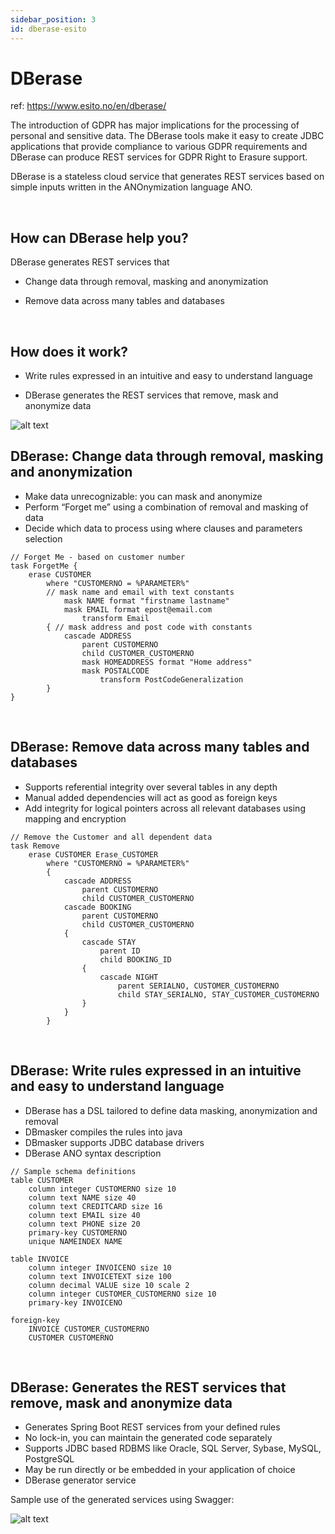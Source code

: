 ```yaml
---
sidebar_position: 3
id: dberase-esito
---
```



# DBerase

ref: https://www.esito.no/en/dberase/

The introduction of GDPR has major implications for the processing of personal and sensitive data. The DBerase tools make it easy to create JDBC applications that provide compliance to various GDPR requirements and DBerase can produce REST services for GDPR Right to Erasure support.

DBerase is a stateless cloud service that generates REST services based on simple inputs written in the ANOnymization language ANO.

&nbsp;

## How can DBerase help you?

DBerase generates REST services that

- Change data through removal, masking and anonymization

- Remove data across many tables and databases

&nbsp;

## How does it work?

- Write rules expressed in an intuitive and easy to understand language

- DBerase generates the REST services that remove, mask and anonymize data

![alt text](/img/docs/dberase_esito.png 'DBerase Esito')

## DBerase: Change data through removal, masking and anonymization

- Make data unrecognizable: you can mask and anonymize
- Perform “Forget me” using a combination of removal and masking of data
- Decide which data to process using where clauses and parameters selection

```ano
// Forget Me - based on customer number
task ForgetMe {
    erase CUSTOMER
        where "CUSTOMERNO = %PARAMETER%"
        // mask name and email with text constants
            mask NAME format "firstname lastname"
            mask EMAIL format epost@email.com
                transform Email
        { // mask address and post code with constants
            cascade ADDRESS
                parent CUSTOMERNO
                child CUSTOMER_CUSTOMERNO
                mask HOMEADDRESS format "Home address"
                mask POSTALCODE
                    transform PostCodeGeneralization
        }
}
```

&nbsp;

## DBerase: Remove data across many tables and databases

- Supports referential integrity over several tables in any depth
- Manual added dependencies will act as good as foreign keys
- Add integrity for logical pointers across all relevant databases using mapping and encryption

```ano
// Remove the Customer and all dependent data
task Remove
    erase CUSTOMER Erase_CUSTOMER
        where "CUSTOMERNO = %PARAMETER%"
        {
            cascade ADDRESS
                parent CUSTOMERNO
                child CUSTOMER_CUSTOMERNO
            cascade BOOKING
                parent CUSTOMERNO
                child CUSTOMER_CUSTOMERNO
            {
                cascade STAY
                    parent ID
                    child BOOKING_ID
                {
                    cascade NIGHT
                        parent SERIALNO, CUSTOMER_CUSTOMERNO
                        child STAY_SERIALNO, STAY_CUSTOMER_CUSTOMERNO
                }
            }
        }
```

&nbsp;

## DBerase: Write rules expressed in an intuitive and easy to understand language

- DBerase has a DSL tailored to define data masking, anonymization and removal
- DBmasker compiles the rules into java
- DBmasker supports JDBC database drivers
- DBerase ANO syntax description

```ano
// Sample schema definitions
table CUSTOMER
    column integer CUSTOMERNO size 10
    column text NAME size 40
    column text CREDITCARD size 16
    column text EMAIL size 40
    column text PHONE size 20
    primary-key CUSTOMERNO
    unique NAMEINDEX NAME
  
table INVOICE
    column integer INVOICENO size 10
    column text INVOICETEXT size 100
    column decimal VALUE size 10 scale 2
    column integer CUSTOMER_CUSTOMERNO size 10
    primary-key INVOICENO
  
foreign-key
    INVOICE CUSTOMER_CUSTOMERNO
    CUSTOMER CUSTOMERNO
```

&nbsp;

## DBerase: Generates the REST services that remove, mask and anonymize data

- Generates Spring Boot REST services from your defined rules
- No lock-in, you can maintain the generated code separately
- Supports JDBC based RDBMS like Oracle, SQL Server, Sybase, MySQL, PostgreSQL
- May be run directly or be embedded in your application of choice
- DBerase generator service

Sample use of the generated services using Swagger:

![alt text](/img/docs/erase_swagger.png 'Erase swagger')
